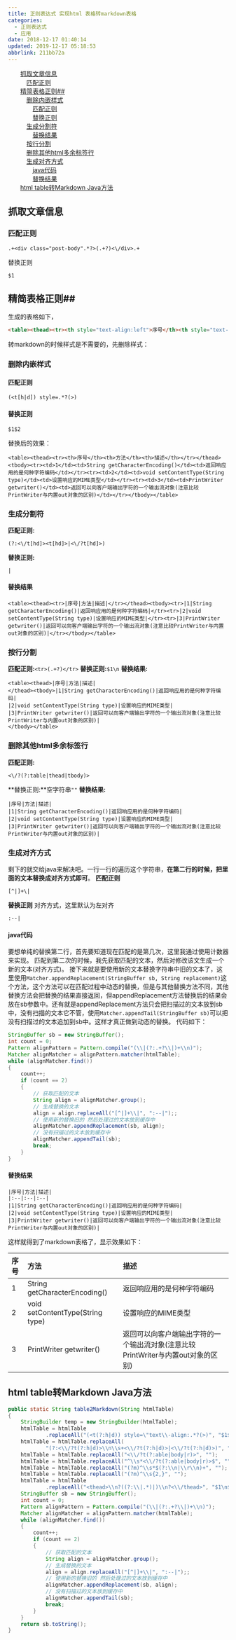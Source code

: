 ```yaml
---
title: 正则表达式 实现html 表格转markdown表格
categories: 
  - 正则表达式
  - 应用
date: 2018-12-17 01:40:14
updated: 2019-12-17 05:18:53
abbrlink: 211bb72a
---
```

<div id='my_toc'><a href="/blog/211bb72a/#抓取文章信息" class="header_2">抓取文章信息</a>&nbsp;<br><a href="/blog/211bb72a/#匹配正则" class="header_3">匹配正则</a>&nbsp;<br><a href="/blog/211bb72a/#精简表格正则##" class="header_2">精简表格正则##</a>&nbsp;<br><a href="/blog/211bb72a/#删除内嵌样式" class="header_3">删除内嵌样式</a>&nbsp;<br><a href="/blog/211bb72a/#匹配正则" class="header_4">匹配正则</a>&nbsp;<br><a href="/blog/211bb72a/#替换正则" class="header_4">替换正则</a>&nbsp;<br><a href="/blog/211bb72a/#生成分割符" class="header_3">生成分割符</a>&nbsp;<br><a href="/blog/211bb72a/#替换结果" class="header_4">替换结果</a>&nbsp;<br><a href="/blog/211bb72a/#按行分割" class="header_3">按行分割</a>&nbsp;<br><a href="/blog/211bb72a/#删除其他html多余标签行" class="header_3">删除其他html多余标签行</a>&nbsp;<br><a href="/blog/211bb72a/#生成对齐方式" class="header_3">生成对齐方式</a>&nbsp;<br><a href="/blog/211bb72a/#java代码" class="header_4">java代码</a>&nbsp;<br><a href="/blog/211bb72a/#替换结果" class="header_4">替换结果</a>&nbsp;<br><a href="/blog/211bb72a/#html-table转Markdown-Java方法" class="header_2">html table转Markdown Java方法</a>&nbsp;<br></div>
<style>.header_1{margin-left: 1em;}.header_2{margin-left: 2em;}.header_3{margin-left: 3em;}.header_4{margin-left: 4em;}.header_5{margin-left: 5em;}.header_6{margin-left: 6em;}</style>
<!--more-->
<script>if (navigator.platform.search('arm')==-1){document.getElementById('my_toc').style.display = 'none';}var e,p = document.getElementsByTagName('p');while (p.length>0) {e = p[0];e.parentElement.removeChild(e);}</script>

<!--end-->
## 抓取文章信息 ##
### 匹配正则 ###
```
.+<div class="post-body".*?>(.+?)<\/div>.+
```
替换正则
```
$1
```
## 精简表格正则##
生成的表格如下，
```html
<table><thead><tr><th style="text-align:left">序号</th><th style="text-align:left">方法</th><th style="text-align:left">描述</th></tr></thead><tbody><tr><td style="text-align:left">1</td><td style="text-align:left">String getCharacterEncoding()</td><td style="text-align:left">返回响应用的是何种字符编码</td></tr><tr><td style="text-align:left">2</td><td style="text-align:left">void setContentType(String type)</td><td style="text-align:left">设置响应的MIME类型</td></tr><tr><td style="text-align:left">3</td><td style="text-align:left">PrintWriter getwriter()</td><td style="text-align:left">返回可以向客户端输出字符的一个输出流对象(注意比较PrintWriter与内置out对象的区别)</td></tr></tbody></table>
```
转markdown的时候样式是不需要的，先删除样式：
### 删除内嵌样式 ###
#### 匹配正则 ####
```
(<t[h|d]) style=.*?(>)
```
#### 替换正则 ####
```
$1$2
```
替换后的效果：
```
<table><thead><tr><th>序号</th><th>方法</th><th>描述</th></tr></thead><tbody><tr><td>1</td><td>String getCharacterEncoding()</td><td>返回响应用的是何种字符编码</td></tr><tr><td>2</td><td>void setContentType(String type)</td><td>设置响应的MIME类型</td></tr><tr><td>3</td><td>PrintWriter getwriter()</td><td>返回可以向客户端输出字符的一个输出流对象(注意比较PrintWriter与内置out对象的区别)</td></tr></tbody></table>
```
### 生成分割符 ###

**匹配正则:**
```
(?:<\/t[hd]><t[hd]>|<\/?t[hd]>)
```
**替换正则:**
```
|
```
#### 替换结果 ####
```
<table><thead><tr>|序号|方法|描述|</tr></thead><tbody><tr>|1|String getCharacterEncoding()|返回响应用的是何种字符编码|</tr><tr>|2|void setContentType(String type)|设置响应的MIME类型|</tr><tr>|3|PrintWriter getwriter()|返回可以向客户端输出字符的一个输出流对象(注意比较PrintWriter与内置out对象的区别)|</tr></tbody></table>
```
### 按行分割 ###
**匹配正则:**`<tr>(.+?)</tr>`
**替换正则:**`$1\n`
**替换结果:**
```
<table><thead>|序号|方法|描述|
</thead><tbody>|1|String getCharacterEncoding()|返回响应用的是何种字符编码|
|2|void setContentType(String type)|设置响应的MIME类型|
|3|PrintWriter getwriter()|返回可以向客户端输出字符的一个输出流对象(注意比较PrintWriter与内置out对象的区别)|
</tbody></table>
```

### 删除其他html多余标签行 ###
**匹配正则:**
```
<\/?(?:table|thead|tbody)>
```
**替换正则:**空字符串`""`
**替换结果:**
```
|序号|方法|描述|
|1|String getCharacterEncoding()|返回响应用的是何种字符编码|
|2|void setContentType(String type)|设置响应的MIME类型|
|3|PrintWriter getwriter()|返回可以向客户端输出字符的一个输出流对象(注意比较PrintWriter与内置out对象的区别)|

```

### 生成对齐方式 ###
剩下的就交给java来解决吧。一行一行的遍历这个字符串，**在第二行的时候，把里面的文本替换成对齐方式即可**。
**匹配正则** 
```
[^|]+\|
```
**替换正则**
对齐方式，这里默认为左对齐
```
:--|
```
#### java代码 ####
要想单纯的替换第二行，首先要知道现在匹配的是第几次，这里我通过使用计数器来实现。
匹配到第二次的时候，我先获取匹配的文本，然后对修改该文生成一个新的文本(对齐方式)。
接下来就是要使用新的文本替换字符串中旧的文本了，这里使用`Matcher.appendReplacement(StringBuffer sb, String replacement)`这个方法，这个方法可以在匹配过程中动态的替换，但是与其他替换方法不同，其他替换方法会把替换的结果直接返回，但appendReplacement方法替换后的结果会放在sb参数中。还有就是appendReplacement方法只会把扫描过的文本放到sb中，没有扫描的文本它不管，使用`Matcher.appendTail(StringBuffer sb)`可以把没有扫描过的文本追加到sb中。这样才真正做到动态的替换。
代码如下：
```java
StringBuffer sb = new StringBuffer();
int count = 0;
Pattern alignPattern = Pattern.compile("(\\|(?:.+?\\|)+\\n)");
Matcher alignMatcher = alignPattern.matcher(htmlTable);
while (alignMatcher.find())
{
    count++;
    if (count == 2)
    {
        // 获取匹配的文本
        String align = alignMatcher.group();
        // 生成替换的文本
        align = align.replaceAll("[^|]+\\|", ":--|");;
        // 使用新的替换旧的 然后处理过的文本放到缓存中
        alignMatcher.appendReplacement(sb, align);
        // 没有扫描过的文本放到缓存中
        alignMatcher.appendTail(sb);
        break;
    }
}

```
#### 替换结果 ####
```
|序号|方法|描述|
|:--|:--|:--|
|1|String getCharacterEncoding()|返回响应用的是何种字符编码|
|2|void setContentType(String type)|设置响应的MIME类型|
|3|PrintWriter getwriter()|返回可以向客户端输出字符的一个输出流对象(注意比较PrintWriter与内置out对象的区别)|
```
这样就得到了markdown表格了，显示效果如下：

|序号|方法|描述|
|:--|:--|:--|
|1|String getCharacterEncoding()|返回响应用的是何种字符编码|
|2|void setContentType(String type)|设置响应的MIME类型|
|3|PrintWriter getwriter()|返回可以向客户端输出字符的一个输出流对象(注意比较PrintWriter与内置out对象的区别)|

## html table转Markdown Java方法 ##
```java
public static String table2Markdown(String htmlTable)
{
    StringBuilder temp = new StringBuilder(htmlTable);
    htmlTable = htmlTable
            .replaceAll("(<t(?:h|d)) style=\"text\\-align:.*?(>)", "$1$2");
    htmlTable = htmlTable.replaceAll(
            "(?:<\\/?t(?:h|d)>\\n\\s+<\\/?t(?:h|d)>|<\\/?t(?:h|d)>)", "|");
    htmlTable = htmlTable.replaceAll("<\\/?t(?:able|body|r)>", "");
    htmlTable = htmlTable.replaceAll("^\\s*<\\/?t(?:able|body|r)>$", "");
    htmlTable = htmlTable.replaceAll("(?m)^\\s*$(?:\\n|\\r\\n)+", "");
    htmlTable = htmlTable.replaceAll("(?m)^\\s{2,}", "");
    htmlTable = htmlTable
            .replaceAll("<thead>\\n?((?:\\|.*)|)\\n?<\\/thead>", "$1\n$1");
    StringBuffer sb = new StringBuffer();
    int count = 0;
    Pattern alignPattern = Pattern.compile("(\\|(?:.+?\\|)+\\n)");
    Matcher alignMatcher = alignPattern.matcher(htmlTable);
    while (alignMatcher.find())
    {
        count++;
        if (count == 2)
        {
            // 获取匹配的文本
            String align = alignMatcher.group();
            // 生成替换的文本
            align = align.replaceAll("[^|]+\\|", ":--|");;
            // 使用新的替换旧的 然后处理过的文本放到缓存中
            alignMatcher.appendReplacement(sb, align);
            // 没有扫描过的文本放到缓存中
            alignMatcher.appendTail(sb);
            break;
        }
    }
    return sb.toString();
}
```
